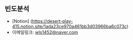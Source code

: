 **빈도분석**
--------------------------------------------

* [Notion] (https://desert-play-415.notion.site/1ada23ce970a461bb3d03966ba6c073c)
* 이메일링크: <wls1452@naver.com>